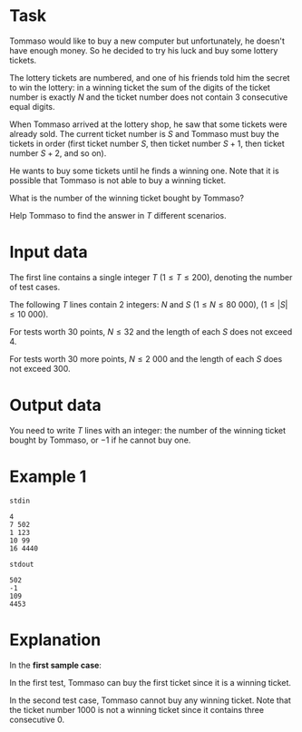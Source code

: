 # Task

Tommaso would like to buy a new computer but unfortunately, he doesn't have enough money. So he decided to try his luck and buy some lottery tickets.

The lottery tickets are numbered, and one of his friends told him the secret to win the lottery: in a winning ticket the sum of the digits of the ticket number is exactly $N$ and the ticket number does not contain $3$ consecutive equal digits.

When Tommaso arrived at the lottery shop, he saw that some tickets were already sold. The current ticket number is $S$ and Tommaso must buy the tickets in order (first ticket number $S$, then ticket number $S+1$, then ticket number $S+2$, and so on).

He wants to buy some tickets until he finds a winning one. Note that it is possible that Tommaso is not able to buy a winning ticket.

What is the number of the winning ticket bought by Tommaso?

Help Tommaso to find the answer in $T$ different scenarios.

# Input data

The first line contains a single integer $T$ ($1 \le T \le 200$), denoting the number of test cases.

The following $T$ lines contain $2$ integers: $N$ and $S$ ($1 \le N \le 80\ 000$), ($1 \le |S| \le 10\ 000$).

For tests worth $30$ points, $N \le 32$ and the length of each $S$ does not exceed $4$.

For tests worth $30$ more points, $N \le 2\ 000$ and the length of each $S$ does not exceed $300$.

# Output data

You need to write $T$ lines with an integer: the number of the winning ticket bought by Tommaso, or $-1$ if he cannot buy one.

# Example 1

`stdin`
```
4
7 502
1 123
10 99
16 4440
```

`stdout`
```
502
-1
109
4453
```

# Explanation

In the **first sample case**:

In the first test, Tommaso can buy the first ticket since it is a winning ticket.

In the second test case, Tommaso cannot buy any winning ticket. Note that the ticket number $1000$ is not a winning ticket since it contains three consecutive $0$.